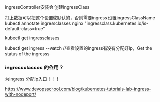 ingressController安装会 创建ingressClass

打上数据可以把这个设置成默认的，否则需要ingress 设置ingressClassName
    kubectl annotate ingressclasses nginx "ingressclass.kubernetes.io/is-default-class=true"

kubectl get ingressclasses 

kubectl get ingress --watch //查看设置的ingress有没有分配好Ip，Get the status of the ingresss


### ingressclasses 的作用？
  为ingress 分配Ip入口！！！

https://www.devopsschool.com/blog/kubernetes-tutorials-lab-ingress-with-nodeport/